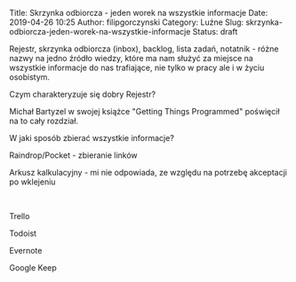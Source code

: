 Title: Skrzynka odbiorcza - jeden worek na wszystkie informacje
Date: 2019-04-26 10:25
Author: filipgorczynski
Category: Luźne
Slug: skrzynka-odbiorcza-jeden-worek-na-wszystkie-informacje
Status: draft

Rejestr, skrzynka odbiorcza (inbox), backlog, lista zadań, notatnik - różne nazwy na jedno źródło wiedzy, które ma nam służyć za miejsce na wszystkie informacje do nas trafiające, nie tylko w pracy ale i w życiu osobistym.

Czym charakteryzuje się dobry Rejestr?

Michał Bartyzel w swojej książce "Getting Things Programmed" poświęcił na to cały rozdział.

W jaki sposób zbierać wszystkie informacje?

Raindrop/Pocket - zbieranie linków

Arkusz kalkulacyjny - mi nie odpowiada, ze względu na potrzebę akceptacji po wklejeniu

 

Trello

Todoist

Evernote

Google Keep

 

 
